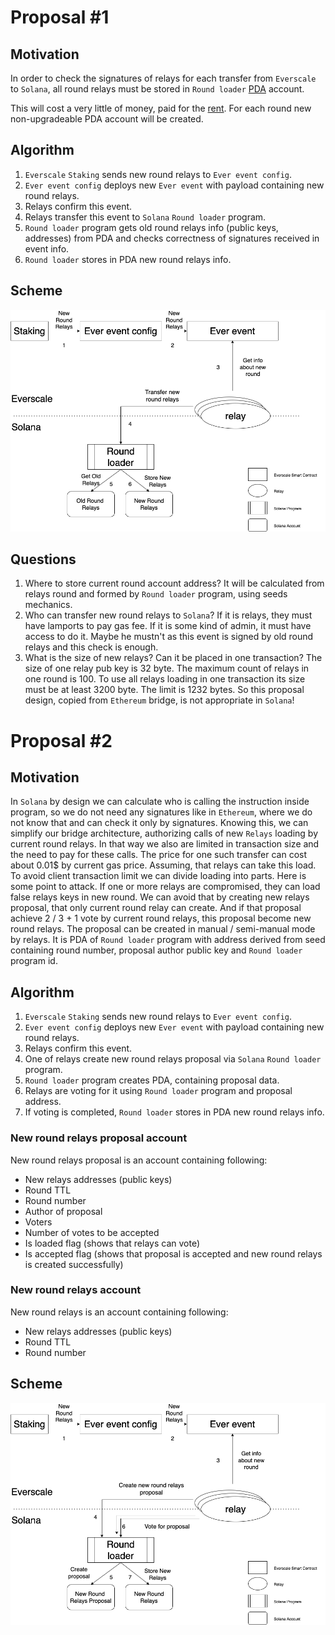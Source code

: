 # Proposal #1

## Motivation

In order to check the signatures of relays for each transfer from `Everscale` to `Solana`, all round relays must be stored in `Round loader` [PDA](https://pencilflip.medium.com/learning-solana-3-what-is-a-program-derived-address-732b06def7c1) account. 

This will cost a very little of money, paid for the [rent](https://docs.solana.com/developing/programming-model/accounts#rent). 
For each round new non-upgradeable PDA account will be created.

## Algorithm

1. `Everscale` `Staking` sends new round relays to `Ever event config`.
2. `Ever event config` deploys new `Ever event` with payload containing new round relays.
3. Relays confirm this event.
4. Relays transfer this event to `Solana` `Round loader` program.
5. `Round loader` program gets old round relays info (public keys, addresses) from PDA and checks correctness of signatures received in event info.
6. `Round loader` stores in PDA new round relays info.

## Scheme

![Relays round loading](../png/relays_round_loading.png "Relays round loading")

## Questions

1. Where to store current round account address?
It will be calculated from relays round and formed by `Round loader` program, using seeds mechanics.
2. Who can transfer new round relays to `Solana`?
If it is relays, they must have lamports to pay gas fee. 
If it is some kind of admin, it must have access to do it. Maybe he mustn't as this event is signed by old round relays and this check is enough.
3. What is the size of new relays? Can it be placed in one transaction?
The size of one relay pub key is 32 byte. The maximum count of relays in one round is 100. To use all relays loading in one transaction
its size must be at least 3200 byte. The limit is 1232 bytes. So this proposal design, copied from `Ethereum` bridge, is not appropriate in `Solana`! 

# Proposal #2

## Motivation

In `Solana` by design we can calculate who is calling the instruction inside program, so we do not need any signatures like in `Ethereum`, where we do not know that and can 
check it only by signatures. Knowing this, we can simplify our bridge architecture, authorizing calls of new `Relays` loading by current round relays. 
In that way we also are limited in transaction size and the need to pay for these calls.
The price for one such transfer can cost about 0.01$ by current gas price. Assuming, that relays can take this load.
To avoid client transaction limit we can divide loading into parts.
Here is some point to attack. If one or more relays are compromised, they can load false relays keys in new round.
We can avoid that by creating new relays proposal, that only current round relay can create. And if that proposal 
achieve 2 / 3 + 1 vote by current round relays, this proposal become new round relays. 
The proposal can be created in manual / semi-manual mode by relays. It is PDA of `Round loader` program with address derived
from seed containing round number, proposal author public key and `Round loader` program id.

## Algorithm

1. `Everscale` `Staking` sends new round relays to `Ever event config`.
2. `Ever event config` deploys new `Ever event` with payload containing new round relays.
3. Relays confirm this event.
4. One of relays create new round relays proposal via `Solana` `Round loader` program.
5. `Round loader` program creates PDA, containing proposal data.
6. Relays are voting for it using `Round loader` program and proposal address.
7. If voting is completed, `Round loader` stores in PDA new round relays info.

### New round relays proposal account

New round relays proposal is an account containing following:
* New relays addresses (public keys)
* Round TTL
* Round number
* Author of proposal
* Voters
* Number of votes to be accepted
* Is loaded flag (shows that relays can vote)
* Is accepted flag (shows that proposal is accepted and new round relays is created successfully)
  
### New round relays account

New round relays is an account containing following:
* New relays addresses (public keys)
* Round TTL
* Round number

## Scheme

![Relays round loading 2](../png/relays_round_loading_2.png "Relays round loading 2")